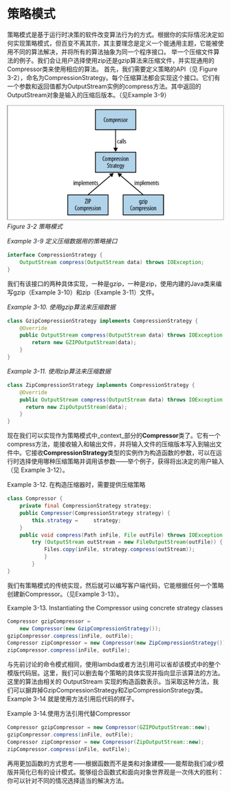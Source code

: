 # 策略模式


策略模式是基于运行时决策的软件改变算法行为的方式。根据你的实际情况决定如何实现策略模式，但百变不离其宗，其主要理念是定义一个能通用主题，它能被使用不同的算法解决，并将所有的算法抽象为同一个程序接口。
举一个压缩文件算法的例子。我们会让用户选择使用zip还是gzip算法来压缩文件，并实现通用的Compressor类来使用相应的算法。
首先，我们需要定义策略的API（见 Figure 3-2），命名为CompressionStrategy。每个压缩算法都会实现这个接口。它们有一个参数和返回值都为OutputStream实例的compress方法。其中返回的OutputStream对象是输入的压缩后版本。（见Example 3-9）

![](2.png)
_Figure 3-2 策略模式_

_Example 3-9 定义压缩数据用的策略接口_
```java
interface CompressionStrategy {
	OutputStream compress(OutputStream data) throws IOException;
}
```

我们有该接口的两种具体实现，一种是gzip，一种是zip，使用内建的Java类来编写gzip（Example 3-10）和zip（Example 3-11）文件。

_Example 3-10. 使用gzip算法来压缩数据_
```java
class GzipCompressionStrategy implements CompressionStrategy {
    @Override
    public OutputStream compress(OutputStream data) throws IOException {
        return new GZIPOutputStream(data);
    }
}
```

_Example 3-11. 使用zip算法来压缩数据_
```java
class ZipCompressionStrategy implements CompressionStrategy {
	@Override
	public OutputStream compress(OutputStream data) throws IOException {
      return new ZipOutputStream(data);
	}
}
```

现在我们可以实现作为策略模式中_context_部分的**Compressor**类了。它有一个compress方法，能接收输入和输出文件，并将输入文件的压缩版本写入到输出文件中。它接收**CompressionStrategy**类型的实例作为构造函数的参数，可以在运行时选择使用哪种压缩策略并调用该参数——举个例子，获得将出决定的用户输入（见 Example 3-12）。

Example 3-12. 在构造压缩器时，需要提供压缩策略
```java
class Compressor {
	private final CompressionStrategy strategy;
	public Compressor(CompressionStrategy strategy) {
		this.strategy = 	strategy;
	}
	public void compress(Path inFile, File outFile) throws IOException {
		try (OutputStream outStream = new FileOutputStream(outFile)) {
			Files.copy(inFile, strategy.compress(outStream));
			}
		}
}
```

我们有策略模式的传统实现，然后就可以编写客户端代码，它能根据任何一个策略创建新Compressor。（见Example 3-13）。

Example 3-13. Instantiating the Compressor using concrete strategy classes
```java
Compressor gzipCompressor =
	new Compressor(new GzipCompressionStrategy());
gzipCompressor.compress(inFile, outFile);
Compressor zipCompressor = new Compressor(new ZipCompressionStrategy());
zipCompressor.compress(inFile, outFile);
```

与先前讨论的命令模式相同，使用lambda或者方法引用可以省却该模式中的整个模版代码层。这里，我们可以删去每个策略的具体实现并指向显示该算法的方法。这里的算法由相关的 OutputStream 实现的构造函数表示。当采取这种方法，我们可以摒弃掉GzipCompressionStrategy和ZipCompressionStrategy类。Example 3-14 就是使用方法引用后代码的样子。

Example 3-14.使用方法引用代替Compressor
```java
Compressor gzipCompressor = new Compressor(GZIPOutputStream::new);
gzipCompressor.compress(inFile, outFile);
Compressor zipCompressor = new Compressor(ZipOutputStream::new);
zipCompressor.compress(inFile, outFile);
```

再用更加函数的方式思考——根据函数而不是类和对象建模——能帮助我们减少模版并简化已有的设计模式。能够组合函数式和面向对象世界观是一次伟大的胜利：你可以针对不同的情况选择适当的解决方法。
